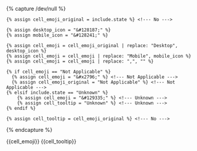 {% capture /dev/null %}

    {% assign cell_emoji_original = include.state %} <!--- No --->

    {% assign desktop_icon = "&#128187;" %}
    {% assign mobile_icon = "&#128241;" %}

    {% assign cell_emoji = cell_emoji_original | replace: "Desktop", desktop_icon %}
    {% assign cell_emoji = cell_emoji | replace: "Mobile", mobile_icon %}
    {% assign cell_emoji = cell_emoji | replace: ",", "" %}

    {% if cell_emoji == "Not Applicable" %}
      {% assign cell_emoji = "&#x2796;" %} <!--- Not Applicable --->
      {% assign cell_emoji_original = "Not Applicable" %} <!--- Not Applicable --->
    {% elsif include.state == "Unknown" %}
        {% assign cell_emoji = "&#129335;" %} <!--- Unknown --->
        {% assign cell_tooltip = "Unknown" %} <!--- Unknown --->
    {% endif %}

    {% assign cell_tooltip = cell_emoji_original %} <!--- No --->

{% endcapture %}

<div class="tooltip-container">
    {{cell_emoji}}
    <span class="tooltip">{{cell_tooltip}}</span>
</div>

</td>
